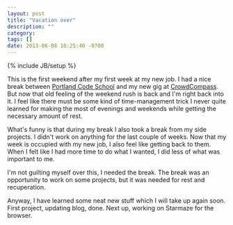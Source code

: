 ```yaml
---
layout: post
title: "Vacation over"
description: ""
category: 
tags: []
date: 2013-06-08 18:25:40 -0700
---
```

{% include JB/setup %}

This is the first weekend after my first week at my new job. I had a
nice break between
[Portland Code School](http://www.portlandcodeschool.com/) and my new
gig at [CrowdCompass](http://www.crowdcompass.com/). But now that old
feeling of the weekend rush is back and I'm right back into it. I feel
like there must be some kind of time-management trick I never quite
learned for making the most of evenings and weekends while getting the
necessary amount of rest.

<!-- more -->

What's funny is that during my break I also took a break from my side
projects. I didn't work on anything for the last couple of weeks. Now
that my week is occupied with my new job, I also feel like getting
back to them. When I felt like I had more time to do what I wanted, I
did less of what was important to me.

I'm not guilting myself over this, I needed the break. The break was
an opportunity to work on some projects, but it was needed for rest
and recuperation.

Anyway, I have learned some neat new stuff which I will take up again
soon. First project, updating blog, done. Next up, working on Starmaze
for the browser.
